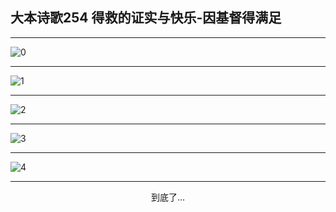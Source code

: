 
## 大本诗歌254 得救的证实与快乐-因基督得满足
        
<div id="aplayer0"></div>

---

<img alt="0" data-original="/data/d0253/0">

---

<img alt="1" data-original="/data/d0253/1">

---

<img alt="2" data-original="/data/d0253/2">

---

<img alt="3" data-original="/data/d0253/3">

---

<img alt="4" data-original="/data/d0253/4">

---

<p style="text-align: center">到底了...</p>

<script src="/js/dist-view.js"></script>

<script>
MAIN.id = 'd0253';
        
const ap0 = new APlayer({
    container: document.getElementById('aplayer0'),
    volume: 1,
    loop: 'none',
    preload: 'none',
    audio: [{
        name: '大本诗歌254.mp3',
        artist: '大本诗歌',
        url: 'https://res.wx.qq.com/voice/getvoice?mediaid=MzI0NTk3MDM5M18yMjQ3NDkwNjk5',
        cover: '/favicon'
    }]
});
</script>
